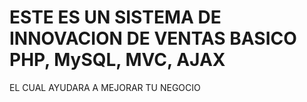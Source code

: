 #  ESTE ES UN SISTEMA DE INNOVACION  DE VENTAS BASICO PHP, MySQL, MVC, AJAX
EL CUAL AYUDARA A MEJORAR TU NEGOCIO


